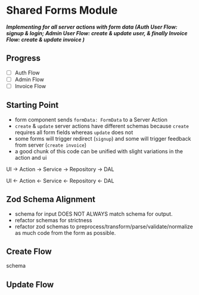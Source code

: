 # Shared Forms Module

___Implementing for all server actions with form data (Auth User Flow: signup & login; Admin User Flow: create & update
user, & finally Invoice Flow: create & update invoice )___

## Progress

- [ ] Auth Flow
- [ ] Admin Flow
- [ ] Invoice Flow

## Starting Point

- form component sends `formData: FormData` to a Server Action
- `create` & `update` server actions have different schemas because `create` requires all form fields whereas `update`
  does not
- some forms will trigger redirect (`signup`) and some will trigger feedback from server (`create invoice`)
- a good chunk of this code can be unified with slight variations in the action and ui

UI → Action → Service → Repository → DAL

UI ← Action ← Service ← Repository ← DAL

## Zod Schema Alignment

- schema for input DOES NOT ALWAYS match schema for output.
- refactor schemas for strictness
- refactor zod schemas to preprocess/transform/parse/validate/normalize as much code from the form as possible.

## Create Flow

schema

## Update Flow
